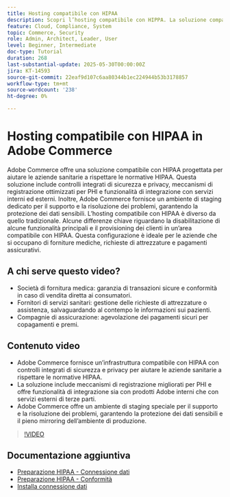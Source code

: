 ```yaml
---
title: Hosting compatibile con HIPAA
description: Scopri l’hosting compatibile con HIPPA. La soluzione compatibile con HIPAA di Adobe Commerce garantisce la sicurezza e la conformità dell'e-commerce per le aziende sanitarie.
feature: Cloud, Compliance, System
topic: Commerce, Security
role: Admin, Architect, Leader, User
level: Beginner, Intermediate
doc-type: Tutorial
duration: 268
last-substantial-update: 2025-05-30T00:00:00Z
jira: KT-14593
source-git-commit: 22eaf9d107c6aa80344b1ec224944b53b3178857
workflow-type: tm+mt
source-wordcount: '238'
ht-degree: 0%

---
```



# Hosting compatibile con HIPAA in Adobe Commerce

Adobe Commerce offre una soluzione compatibile con HIPAA progettata per aiutare le aziende sanitarie a rispettare le normative HIPAA. Questa soluzione include controlli integrati di sicurezza e privacy, meccanismi di registrazione ottimizzati per PHI e funzionalità di integrazione con servizi interni ed esterni. Inoltre, Adobe Commerce fornisce un ambiente di staging dedicato per il supporto e la risoluzione dei problemi, garantendo la protezione dei dati sensibili. L’hosting compatibile con HIPAA è diverso da quello tradizionale. Alcune differenze chiave riguardano la disabilitazione di alcune funzionalità principali e il provisioning dei clienti in un’area compatibile con HIPAA. Questa configurazione è ideale per le aziende che si occupano di forniture mediche, richieste di attrezzature e pagamenti assicurativi.

## A chi serve questo video?

* Società di fornitura medica: garanzia di transazioni sicure e conformità in caso di vendita diretta ai consumatori.
* Fornitori di servizi sanitari: gestione delle richieste di attrezzature o assistenza, salvaguardando al contempo le informazioni sui pazienti.
* Compagnie di assicurazione: agevolazione dei pagamenti sicuri per copagamenti e premi.

## Contenuto video

* Adobe Commerce fornisce un’infrastruttura compatibile con HIPAA con controlli integrati di sicurezza e privacy per aiutare le aziende sanitarie a rispettare le normative HIPAA.
* La soluzione include meccanismi di registrazione migliorati per PHI e offre funzionalità di integrazione sia con prodotti Adobe interni che con servizi esterni di terze parti.
* Adobe Commerce offre un ambiente di staging speciale per il supporto e la risoluzione dei problemi, garantendo la protezione dei dati sensibili e il pieno mirroring dell’ambiente di produzione.

>[!VIDEO](https://video.tv.adobe.com/v/3463185/?learn=on&enablevpops&captions=ita)

## Documentazione aggiuntiva

* [Preparazione HIPAA - Connessione dati](https://experienceleague.adobe.com/it/docs/commerce/data-connection/hipaa-readiness)
* [Preparazione HIPAA - Conformità](https://experienceleague.adobe.com/it/docs/commerce-admin/start/compliance/hipaa-ready-service/overview)
* [Installa connessione dati](https://experienceleague.adobe.com/it/docs/commerce/data-connection/fundamentals/install)

